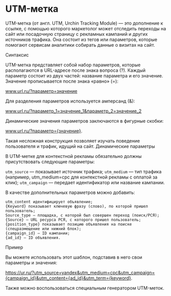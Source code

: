 # UTM-метка

UTM-метка (от англ. UTM, Urchin Tracking Module) — это дополнение к ссылке, с помощью 
которого маркетолог может отследить переходы на сайт или посадочную страницу с рекламных 
кампаний и других источников трафика. Она состоит из тегов или параметров, которые 
помогают сервисам аналитики собирать данные о визитах на сайт. 

Синтаксис

UTM-метка представляет собой набор параметров, которые располагаются в URL-адресе 
после знака вопроса (?). Каждый параметр состоит из двух частей: название параметра 
и его значение. Значение прописывается после знака «равно» (=):

www.url.ru/?параметр=значение

Для разделения параметров используется амперсанд (&):

www.url.ru/?параметр_1=значение_1&параметр_2=значение_2

Динамические значения параметров заключаются в фигурные скобки:

www.url.ru/?параметр={значение}.

Такая несложная конструкция позволяет изучать поведение пользователя и трафик, идущий на сайт.
Динамические параметры

В UTM-метке для контекстной рекламы обязательно должны присутствовать следующие параметры:

`utm_source` — показывает источник трафика;
`utm_medium` — тип трафика (например, utm_medium=cpc для контекстной рекламы с оплатой за клик);
`utm_campaign` — передает идентификатор или название кампании.

В качестве дополнительных параметров можно добавить:

    utm_content идентифицирует объявление;
    {Keyword} показывает ключевую фразу (слово), по которой пришел пользователь;
    Source_type — площадка, с которой был совершен переход (поиск/РСЯ);
    {Source} — URL ресурса РСЯ, с которого пришел пользователь;
    {position_type} показывает позицию объявления на поиске (спецразмещение или нижний блок);
    {campaign_id} — ID кампании;
    {ad_id} — ID объявления.

Пример

Вы можете использовать этот шаблон, подставив в него свои параметры и значения:

https://ur.ru/?utm_source=yandex&utm_medium=cpc&utm_campaign={campaign_id}&utm_content={ad_id}&utm_term={keyword}.

Также можно воспользоваться специальным генератором UTM-меток.
